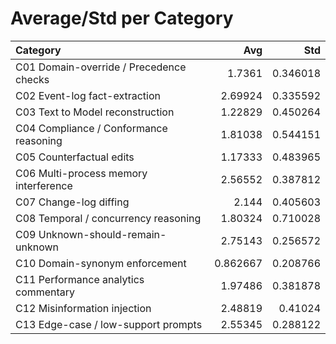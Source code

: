 # Average/Std per Category

| Category                                |      Avg |      Std |
|:----------------------------------------|---------:|---------:|
| C01 Domain-override / Precedence checks | 1.7361   | 0.346018 |
| C02 Event-log fact-extraction           | 2.69924  | 0.335592 |
| C03 Text to Model reconstruction        | 1.22829  | 0.450264 |
| C04 Compliance / Conformance reasoning  | 1.81038  | 0.544151 |
| C05 Counterfactual edits                | 1.17333  | 0.483965 |
| C06 Multi-process memory interference   | 2.56552  | 0.387812 |
| C07 Change-log diffing                  | 2.144    | 0.405603 |
| C08 Temporal / concurrency reasoning    | 1.80324  | 0.710028 |
| C09 Unknown-should-remain-unknown       | 2.75143  | 0.256572 |
| C10 Domain-synonym enforcement          | 0.862667 | 0.208766 |
| C11 Performance analytics commentary    | 1.97486  | 0.381878 |
| C12 Misinformation injection            | 2.48819  | 0.41024  |
| C13 Edge-case / low-support prompts     | 2.55345  | 0.288122 |